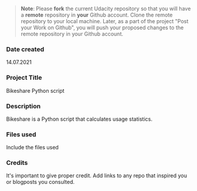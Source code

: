 >**Note**: Please **fork** the current Udacity repository so that you will have a **remote** repository in **your** Github account. Clone the remote repository to your local machine. Later, as a part of the project "Post your Work on Github", you will push your proposed changes to the remote repository in your Github account.

### Date created
14.07.2021

### Project Title
Bikeshare Python script

### Description
Bikeshare is a Python script that calculates usage statistics.

### Files used
Include the files used

### Credits
It's important to give proper credit. Add links to any repo that inspired you or blogposts you consulted.

